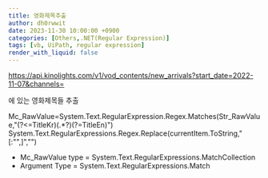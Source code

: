 ```yaml
---
title: 영화제목추출
author: dh0rwwit
date: 2023-11-30 10:00:00 +0900
categories: [Others,.NET(Regular Expression)]
tags: [vb, UiPath, regular expression]
render_with_liquid: false
---
```



https://api.kinolights.com/v1/vod_contents/new_arrivals?start_date=2022-11-07&channels= 

에 있는 영화제목들 추출


Mc_RawValue=System.Text.RegularExpression.Regex.Matches(Str_RawValue,"(?<=TitleKr)(.*?)(?=TitleEn)")
System.Text.RegularExpressions.Regex.Replace(currentItem.ToString,"[:"",]","")

- Mc_RawValue type = System.Text.RegularExpressions.MatchCollection
- Argument Type = System.Text.RegularExpressions.Match

